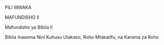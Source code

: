 PILI MWAKA

MAFUNDISHO II

Mafundisho ya Biblia II

Biblia Inasema Nini Kuhusu Utakaso, Roho Mtakatifu, na Karama za Roho
